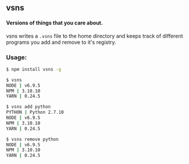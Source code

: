 ## vsns

#### Versions of things that you care about.

vsns writes a `.vsns` file to the home directory and keeps track of different programs you add and remove to it's registry.

### Usage:

```bash
$ npm install vsns -g
```

```bash
$ vsns
NODE | v6.9.5
NPM | 3.10.10
YARN | 0.24.5
```

```bash
$ vsns add python
PYTHON | Python 2.7.10
NODE | v6.9.5
NPM | 3.10.10
YARN | 0.24.5
```

```bash
$ vsns remove python
NODE | v6.9.5
NPM | 3.10.10
YARN | 0.24.5
```
